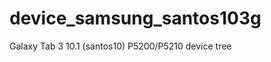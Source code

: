 device_samsung_santos103g
=========================

Galaxy Tab 3 10.1 (santos10) P5200/P5210 device tree

